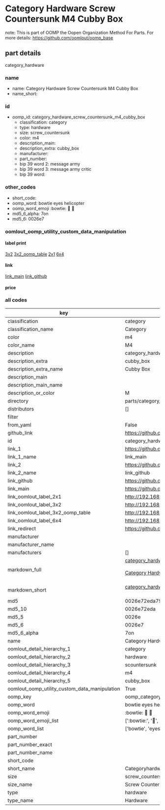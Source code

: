 # Category Hardware Screw Countersunk M4 Cubby Box  

note: This is part of OOMP the Oopen Organization Method For Parts. For more details: https://github.com/oomlout/oomp_base

##  part details
  



category_hardware



### name
* name: Category Hardware Screw Countersunk M4 Cubby Box
* name_short: 
### id
* oomp_id: category_hardware_screw_countersunk_m4_cubby_box
  * classification: category
  * type: hardware
  * size: screw_countersunk
  * color: m4
  * description_main: 
  * description_extra: cubby_box
  * manufacturer: 
  * part_number: 
  * bip 39 word 2: message army
  * bip 39 word 3: message army critic
  * bip 39 word: 

### other_codes
* short_code: 
* oomp_word: bowtie eyes helicopter
* oomp_word_emoji :bowtie: :eyes: :helicopter:
* md5_6_alpha: 7on
* md5_6: 0026e7






### oomlout_oomp_utility_custom_data_manipulation
#### label print
[3x2](http://192.168.1.245:1112/?label=oomp%207on)
[3x2_oomp_table](http://192.168.1.108:1112/?label=oomp%207on)
[2x1](http://192.168.1.242:1112/?label=oomp%207on)
[6x4](http://192.168.1.55:1112/?label=oomp%207on)    

#### link

[link_main](https://github.com/oomlout/oomlout_oomp_version_1_messy/tree/main/parts/category_hardware_screw_countersunk_m4_cubby_box) [link_github](https://github.com/oomlout/oomlout_oomp_version_1_messy/tree/main/parts/category_hardware_screw_countersunk_m4_cubby_box)                             

#### price







### all codes 
| key | value |  
| --- | --- |  
| classification | category |  
| classification_name | Category |  
| color | m4 |  
| color_name | M4 |  
| description | category_hardware |  
| description_extra | cubby_box |  
| description_extra_name | Cubby Box |  
| description_main |  |  
| description_main_name |  |  
| description_or_color | M  |  
| directory | parts/category_hardware_screw_countersunk_m4_cubby_box |  
| distributors | [] |  
| filter |  |  
| from_yaml | False |  
| github_link | https://github.com/oomlout/oomlout_oomp_part_src/tree/main/parts/category_hardware_screw_countersunk_m4_cubby_box |  
| id | category_hardware_screw_countersunk_m4_cubby_box |  
| link_1 | https://github.com/oomlout/oomlout_oomp_version_1_messy/tree/main/parts/category_hardware_screw_countersunk_m4_cubby_box |  
| link_1_name | link_main |  
| link_2 | https://github.com/oomlout/oomlout_oomp_version_1_messy/tree/main/parts/category_hardware_screw_countersunk_m4_cubby_box |  
| link_2_name | link_github |  
| link_github | https://github.com/oomlout/oomlout_oomp_version_1_messy/tree/main/parts/category_hardware_screw_countersunk_m4_cubby_box |  
| link_main | https://github.com/oomlout/oomlout_oomp_version_1_messy/tree/main/parts/category_hardware_screw_countersunk_m4_cubby_box |  
| link_oomlout_label_2x1 | http://192.168.1.242:1112/?label=oomp%207on |  
| link_oomlout_label_3x2 | http://192.168.1.245:1112/?label=oomp%207on |  
| link_oomlout_label_3x2_oomp_table | http://192.168.1.108:1112/?label=oomp%207on |  
| link_oomlout_label_6x4 | http://192.168.1.55:1112/?label=oomp%207on |  
| link_redirect | https://github.com/oomlout/oomlout_oomp_version_1_messy/tree/main/parts/category_hardware_screw_countersunk_m4_cubby_box |  
| manufacturer |  |  
| manufacturer_name |  |  
| manufacturers | [] |  
| markdown_full | [category_hardware_screw_countersunk_m4_cubby_box](none)<br>[](none)<br>[Category Hardware Screw Countersunk M4 Cubby Box](none)<br><br> |  
| markdown_short | [category_hardware_screw_countersunk_m4_cubby_box](none)<br><br> |  
| md5 | 0026e72eda79dcb7cd286bea6783045f |  
| md5_10 | 0026e72eda |  
| md5_5 | 0026e |  
| md5_6 | 0026e7 |  
| md5_6_alpha | 7on |  
| name | Category Hardware Screw Countersunk M4 Cubby Box |  
| oomlout_detail_hierarchy_1 | category |  
| oomlout_detail_hierarchy_2 | hardware |  
| oomlout_detail_hierarchy_3 | scountersunk |  
| oomlout_detail_hierarchy_4 | m4 |  
| oomlout_detail_hierarchy_5 | cubby_box |  
| oomlout_oomp_utility_custom_data_manipulation | True |  
| oomp_key | oomp_category_hardware_screw_countersunk_m4_cubby_box |  
| oomp_word | bowtie eyes helicopter |  
| oomp_word_emoji | :bowtie: :eyes: :helicopter: |  
| oomp_word_emoji_list | [':bowtie:', ':eyes:', ':helicopter:'] |  
| oomp_word_list | ['bowtie', 'eyes', 'helicopter'] |  
| part_number |  |  
| part_number_exact |  |  
| part_number_name |  |  
| short_code |  |  
| short_name | Categoryhardware |  
| size | screw_countersunk |  
| size_name | Screw Countersunk |  
| type | hardware |  
| type_name | Hardware |  
